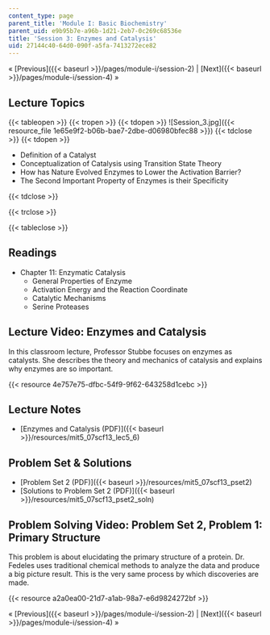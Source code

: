 ```yaml
---
content_type: page
parent_title: 'Module I: Basic Biochemistry'
parent_uid: e9b95b7e-a96b-1d21-2eb7-0c269c68536e
title: 'Session 3: Enzymes and Catalysis'
uid: 27144c40-64d0-090f-a5fa-7413272ece82
---
```


« [Previous]({{< baseurl >}}/pages/module-i/session-2) | [Next]({{< baseurl >}}/pages/module-i/session-4) »

Lecture Topics
--------------

{{< tableopen >}}
{{< tropen >}}
{{< tdopen >}}
![Session_3.jpg]({{< resource_file 1e65e9f2-b06b-bae7-2dbe-d06980bfec88 >}})
{{< tdclose >}}
{{< tdopen >}}


*   Definition of a Catalyst
*   Conceptualization of Catalysis using Transition State Theory
*   How has Nature Evolved Enzymes to Lower the Activation Barrier?
*   The Second Important Property of Enzymes is their Specificity


{{< tdclose >}}

{{< trclose >}}

{{< tableclose >}}

Readings
--------

*   Chapter 11: Enzymatic Catalysis
    *   General Properties of Enzyme
    *   Activation Energy and the Reaction Coordinate
    *   Catalytic Mechanisms
    *   Serine Proteases

Lecture Video: Enzymes and Catalysis
------------------------------------

In this classroom lecture, Professor Stubbe focuses on enzymes as catalysts. She describes the theory and mechanics of catalysis and explains why enzymes are so important.

{{< resource 4e757e75-dfbc-54f9-9f62-643258d1cebc >}}

Lecture Notes
-------------

*   [Enzymes and Catalysis (PDF)]({{< baseurl >}}/resources/mit5_07scf13_lec5_6)

Problem Set & Solutions
-----------------------

*   [Problem Set 2 (PDF)]({{< baseurl >}}/resources/mit5_07scf13_pset2)
*   [Solutions to Problem Set 2 (PDF)]({{< baseurl >}}/resources/mit5_07scf13_pset2_soln)

Problem Solving Video: Problem Set 2, Problem 1: Primary Structure
------------------------------------------------------------------

This problem is about elucidating the primary structure of a protein. Dr. Fedeles uses traditional chemical methods to analyze the data and produce a big picture result. This is the very same process by which discoveries are made.

{{< resource a2a0ea00-21d7-a1ab-98a7-e6d9824272bf >}}

« [Previous]({{< baseurl >}}/pages/module-i/session-2) | [Next]({{< baseurl >}}/pages/module-i/session-4) »